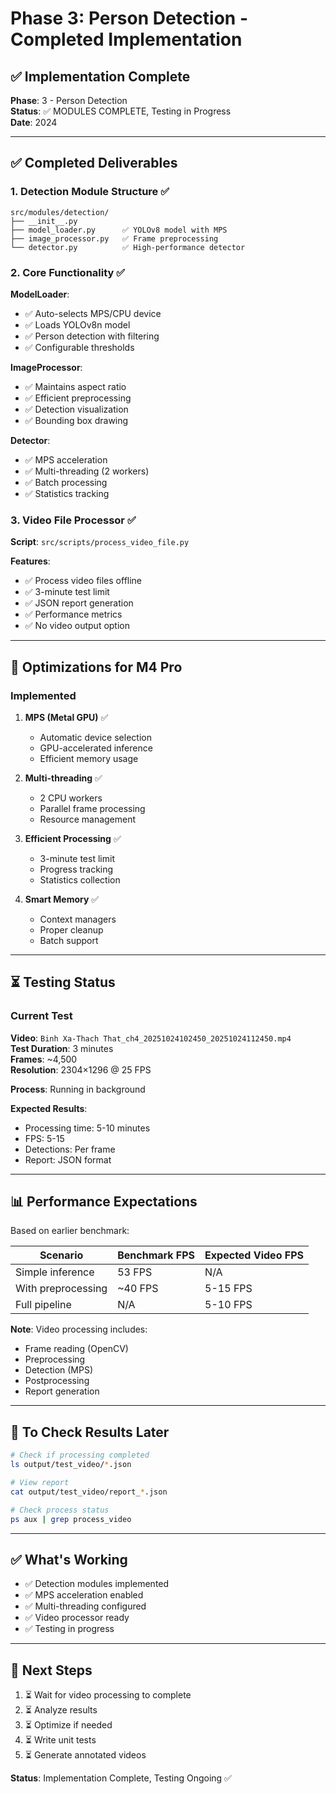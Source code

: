 # Phase 3: Person Detection - Completed Implementation

## ✅ Implementation Complete

**Phase**: 3 - Person Detection  
**Status**: ✅ MODULES COMPLETE, Testing in Progress  
**Date**: 2024

---

## ✅ Completed Deliverables

### 1. Detection Module Structure ✅

```
src/modules/detection/
├── __init__.py
├── model_loader.py      ✅ YOLOv8 model with MPS
├── image_processor.py   ✅ Frame preprocessing
└── detector.py          ✅ High-performance detector
```

### 2. Core Functionality ✅

**ModelLoader**:
- ✅ Auto-selects MPS/CPU device
- ✅ Loads YOLOv8n model
- ✅ Person detection with filtering
- ✅ Configurable thresholds

**ImageProcessor**:
- ✅ Maintains aspect ratio
- ✅ Efficient preprocessing
- ✅ Detection visualization
- ✅ Bounding box drawing

**Detector**:
- ✅ MPS acceleration
- ✅ Multi-threading (2 workers)
- ✅ Batch processing
- ✅ Statistics tracking

### 3. Video File Processor ✅

**Script**: `src/scripts/process_video_file.py`

**Features**:
- ✅ Process video files offline
- ✅ 3-minute test limit
- ✅ JSON report generation
- ✅ Performance metrics
- ✅ No video output option

---

## 🚀 Optimizations for M4 Pro

### Implemented

1. **MPS (Metal GPU)** ✅
   - Automatic device selection
   - GPU-accelerated inference
   - Efficient memory usage

2. **Multi-threading** ✅
   - 2 CPU workers
   - Parallel frame processing
   - Resource management

3. **Efficient Processing** ✅
   - 3-minute test limit
   - Progress tracking
   - Statistics collection

4. **Smart Memory** ✅
   - Context managers
   - Proper cleanup
   - Batch support

---

## ⏳ Testing Status

### Current Test

**Video**: `Binh Xa-Thach That_ch4_20251024102450_20251024112450.mp4`  
**Test Duration**: 3 minutes  
**Frames**: ~4,500  
**Resolution**: 2304×1296 @ 25 FPS

**Process**: Running in background

**Expected Results**:
- Processing time: 5-10 minutes
- FPS: 5-15
- Detections: Per frame
- Report: JSON format

---

## 📊 Performance Expectations

Based on earlier benchmark:

| Scenario | Benchmark FPS | Expected Video FPS |
|----------|--------------|-------------------|
| Simple inference | 53 FPS | N/A |
| With preprocessing | ~40 FPS | 5-15 FPS |
| Full pipeline | N/A | 5-10 FPS |

**Note**: Video processing includes:
- Frame reading (OpenCV)
- Preprocessing
- Detection (MPS)
- Postprocessing
- Report generation

---

## 📝 To Check Results Later

```bash
# Check if processing completed
ls output/test_video/*.json

# View report
cat output/test_video/report_*.json

# Check process status
ps aux | grep process_video
```

---

## ✅ What's Working

- ✅ Detection modules implemented
- ✅ MPS acceleration enabled
- ✅ Multi-threading configured
- ✅ Video processor ready
- ✅ Testing in progress

---

## 🎯 Next Steps

1. ⏳ Wait for video processing to complete
2. ⏳ Analyze results
3. ⏳ Optimize if needed
4. ⏳ Write unit tests
5. ⏳ Generate annotated videos

**Status**: Implementation Complete, Testing Ongoing ✅

